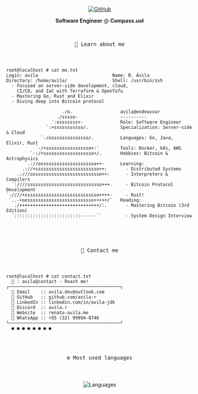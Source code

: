 <p align="center">
    <a href="https://github.com/avila-r" target="_blank"><img alt="GitHub" src="https://img.shields.io/badge/%40avila--r-181717?style=flat-square&logo=GitHub&logoColor=white"></a>
</p>
  <p align="center">
  <b>Software Engineer</b> @ <b>Compass.uol</b>
</p>

<p align="center">
  <br>
    <kbd> <br> 👋 Learn about me <br> </kbd>
</p>

#

```console
root@localhost # cat me.txt
Login: avila                            Name: R. Ávila
Directory: /home/avila/                 Shell: /usr/bin/zsh
  - Focused on server-side development, cloud,
    CI/CD, and IaC with Terraform & OpenTofu
  - Mastering Go, Rust and Elixir
  - Diving deep into Bitcoin protocol

                     ./o.                  avila@endeavour
                   ./sssso-                ---------- 
                 `:osssssss+-              Role: Software Engineer
               `:+sssssssssso/.            Specialization: Server-side & Cloud
             `-/ossssssssssssso/.          Languages: Go, Java, Elixir, Rust
           `-/+sssssssssssssssso+:`        Tools: Docker, k8s, AWS
         `-:/+sssssssssssssssssso+/.       Hobbies: Bitcoin & Astrophysics
       `.://osssssssssssssssssssso++-      Learning:
      .://+ssssssssssssssssssssssso++:       - Distributed Systems 
    .:///ossssssssssssssssssssssssso++:      - Interpreters & Compilers
  `:////ssssssssssssssssssssssssssso+++.     - Bitcoin Protocol Development
`-////+ssssssssssssssssssssssssssso++++-     - Rust!
 `..-+oosssssssssssssssssssssssso+++++/`   Reading:
   ./++++++++++++++++++++++++++++++/:.       - Mastering Bitcoin (3rd Edition)
  `:::::::::::::::::::::::::------``         - System Design Interview
```

<br>
<p align="center">
    <br>
        <kbd> <br> 💌 Contact me <br> </kbd>
</p>

#

```console
root@localhost # cat contact.txt
   : avila@contact - Reach me!
┌──────────────────────────────────────────┐
   Email    :: avila.dev@outlook.com  
   GitHub   :: github.com/avila-r 
   LinkedIn :: linkedin.com/in/avila-jdk
   Discord  :: avila.r
   Website  :: renato-avila.me
   WhatsApp :: +55 (32) 99994-8746 
└──────────────────────────────────────────┘
  ● ● ● ● ● ● ● ●
```

<br>
<br>
<div align="center"> <kbd> <br> ⚙️ Most used languages <br> </kbd></div>

#

<div align="center"><img src="https://github-readme-stats.vercel.app/api/top-langs/?username=avila-r&theme=dark&hide_title=true&hide_border=true&text_color=ffffff&hide=c,c%2B%2B,python,html,css,scss,dockerfile,makefile,javascript,typescript&langs_count=6" alt="Languages"></div>
